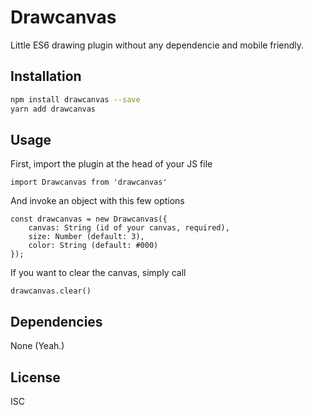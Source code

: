 # Drawcanvas

Little ES6 drawing plugin without any dependencie and mobile friendly.

## Installation

```sh
npm install drawcanvas --save
yarn add drawcanvas
```

## Usage

First, import the plugin at the head of your JS file
```
import Drawcanvas from 'drawcanvas'
```

And invoke an object with this few options

```
const drawcanvas = new Drawcanvas({
    canvas: String (id of your canvas, required),
    size: Number (default: 3),
    color: String (default: #000)
});
```

If you want to clear the canvas, simply call

`drawcanvas.clear()`

## Dependencies

None (Yeah.)

## License

ISC
